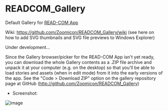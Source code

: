 # READCOM_Gallery
Default Gallery for [READ-COM App](https://github.com/Zoomicon/READCOM_App)

Wiki: https://github.com/Zoomicon/READCOM_Gallery/wiki (see here on how to add SVG thumbnails and SVG file previews to Windows Explorer)



Under development...



Since the Gallery browser/picker for the READ-COM App isn't yet ready, you can download the whole Gallery contents as a .ZIP file archive and unpack it at your computer (e.g. on the desktop) so that you'll be able to load stories and assets (when in edit mode) from it into the early versions of the app. See the "Code > Download ZIP" option on the gallery repository page at GitHub (http://github.com/Zoomicon/READCOM_Gallery)

* Screenshot:

![image](https://user-images.githubusercontent.com/3461504/172534159-2b4691db-7d7b-4734-badd-3f1ed09fa2d4.png)
